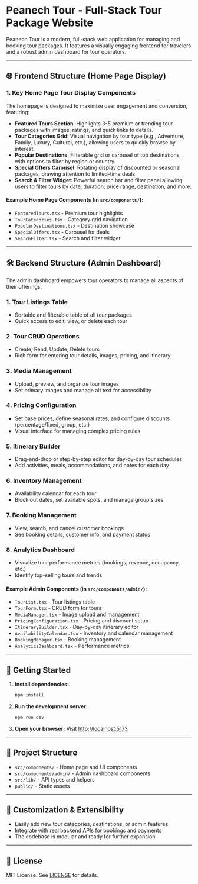 
# Peanech Tour - Full-Stack Tour Package Website

Peanech Tour is a modern, full-stack web application for managing and booking tour packages. It features a visually engaging frontend for travelers and a robust admin dashboard for tour operators.

---

## 🌐 Frontend Structure (Home Page Display)

### 1. Key Home Page Tour Display Components
The homepage is designed to maximize user engagement and conversion, featuring:

- **Featured Tours Section**: Highlights 3-5 premium or trending tour packages with images, ratings, and quick links to details.
- **Tour Categories Grid**: Visual navigation by tour type (e.g., Adventure, Family, Luxury, Cultural, etc.), allowing users to quickly browse by interest.
- **Popular Destinations**: Filterable grid or carousel of top destinations, with options to filter by region or country.
- **Special Offers Carousel**: Rotating display of discounted or seasonal packages, drawing attention to limited-time deals.
- **Search & Filter Widget**: Powerful search bar and filter panel allowing users to filter tours by date, duration, price range, destination, and more.

#### Example Home Page Components (in `src/components/`):
- `FeaturedTours.tsx` - Premium tour highlights
- `TourCategories.tsx` - Category grid navigation
- `PopularDestinations.tsx` - Destination showcase
- `SpecialOffers.tsx` - Carousel for deals
- `SearchFilter.tsx` - Search and filter widget

---

## 🛠️ Backend Structure (Admin Dashboard)

The admin dashboard empowers tour operators to manage all aspects of their offerings:

### 1. Tour Listings Table
- Sortable and filterable table of all tour packages
- Quick access to edit, view, or delete each tour

### 2. Tour CRUD Operations
- Create, Read, Update, Delete tours
- Rich form for entering tour details, images, pricing, and itinerary

### 3. Media Management
- Upload, preview, and organize tour images
- Set primary images and manage alt text for accessibility

### 4. Pricing Configuration
- Set base prices, define seasonal rates, and configure discounts (percentage/fixed, group, etc.)
- Visual interface for managing complex pricing rules

### 5. Itinerary Builder
- Drag-and-drop or step-by-step editor for day-by-day tour schedules
- Add activities, meals, accommodations, and notes for each day

### 6. Inventory Management
- Availability calendar for each tour
- Block out dates, set available spots, and manage group sizes

### 7. Booking Management
- View, search, and cancel customer bookings
- See booking details, customer info, and payment status

### 8. Analytics Dashboard
- Visualize tour performance metrics (bookings, revenue, occupancy, etc.)
- Identify top-selling tours and trends

#### Example Admin Components (in `src/components/admin/`):
- `TourList.tsx` - Tour listings table
- `TourForm.tsx` - CRUD form for tours
- `MediaManager.tsx` - Image upload and management
- `PricingConfiguration.tsx` - Pricing and discount setup
- `ItineraryBuilder.tsx` - Day-by-day itinerary editor
- `AvailabilityCalendar.tsx` - Inventory and calendar management
- `BookingManager.tsx` - Booking management
- `AnalyticsDashboard.tsx` - Performance metrics

---

## 🚀 Getting Started

1. **Install dependencies:**
   ```bash
   npm install
   ```
2. **Run the development server:**
   ```bash
   npm run dev
   ```
3. **Open your browser:**
   Visit [http://localhost:5173](http://localhost:5173)

---

## 📁 Project Structure

- `src/components/` - Home page and UI components
- `src/components/admin/` - Admin dashboard components
- `src/lib/` - API types and helpers
- `public/` - Static assets

---

## 📝 Customization & Extensibility

- Easily add new tour categories, destinations, or admin features
- Integrate with real backend APIs for bookings and payments
- The codebase is modular and ready for further expansion

---

## 📄 License

MIT License. See [LICENSE](LICENSE) for details.

